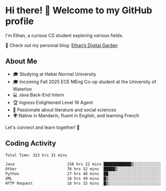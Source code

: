 # Hi there! 👋 Welcome to my GitHub profile  

I'm Ethan, a curious CS student exploring various fields.  

📌 Check out my personal blog: [Ethan’s Digital Garden](https://fortii2.github.io/)  

## About Me  
- 🎓 Studying at Hebei Normal University  
- 🎓 Incoming Fall 2025 ECE MEng Co-op student at the University of Waterloo  
- 💻 Java Back-End Intern  
- 🏆 Ingress Enlightened Level 16 Agent  
- 📖 Passionate about literature and social sciences  
- 🌍 Native in Mandarin, fluent in English, and learning French  

Let's connect and learn together! 🚀  

## Coding Activity
<!--START_SECTION:waka-->

```txt
Total Time: 323 hrs 31 mins

Java                       158 hrs 22 mins ████████████▒░░░░░░░░░░░░   48.95 %
Other                      70 hrs 52 mins  █████▒░░░░░░░░░░░░░░░░░░░   21.91 %
Python                     27 hrs 48 mins  ██░░░░░░░░░░░░░░░░░░░░░░░   08.59 %
XML                        18 hrs 49 mins  █▒░░░░░░░░░░░░░░░░░░░░░░░   05.82 %
HTTP Request               18 hrs 15 mins  █▒░░░░░░░░░░░░░░░░░░░░░░░   05.64 %
```

<!--END_SECTION:waka-->
